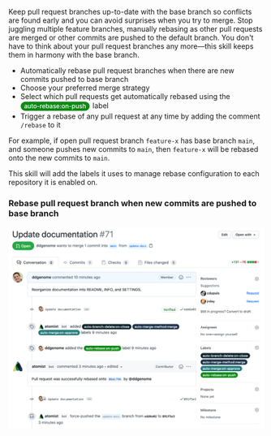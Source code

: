 Keep pull request branches up-to-date with the base branch so conflicts are
found early and you can avoid surprises when you try to merge. Stop juggling
multiple feature branches, manually rebasing as other pull requests are merged
or other commits are pushed to the default branch. You don't have to think about
your pull request branches any more&mdash;this skill keeps them in harmony with
the base branch.

-   Automatically rebase pull request branches when there are new commits pushed
    to base branch
-   Choose your preferred merge strategy
-   Select which pull requests get automatically rebased using the
    <span style="border-radius:24px;background-color:rgb(14,138,22);box-shadow:none;box-sizing:border-box;color:rgb(255,255,255);display:inline-block;font-size:12px;font-weight:500;line-height:18px;margin-bottom:2px;margin-left:0px;margin-right:2px;margin-top:2px;overflow-wrap:break-word;padding-bottom:0px;padding-left:7px;padding-right:7px;padding-top:0px;">auto-rebase:on-push</span>
    label
-   Trigger a rebase of any pull request at any time by adding the comment
    `/rebase` to it

For example, if open pull request branch `feature-x` has base branch `main`, and
someone pushes new commits to `main`, then `feature-x` will be rebased onto the
new commits to `main`.

This skill will add the labels it uses to manage rebase configuration to each
repository it is enabled on.

### Rebase pull request branch when new commits are pushed to base branch

![Rebase pull request](docs/images/rebase-pr.png)
